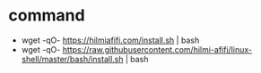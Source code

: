 # command

- wget -qO- https://hilmiafifi.com/install.sh | bash
- wget -qO- https://raw.githubusercontent.com/hilmi-afifi/linux-shell/master/bash/install.sh | bash
